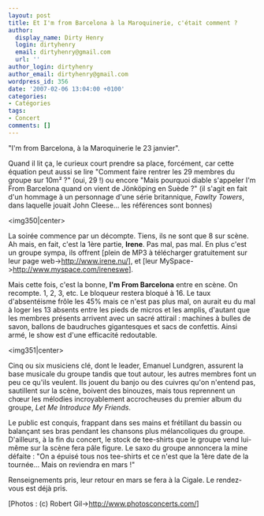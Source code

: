 ```yaml
---
layout: post
title: Et I'm from Barcelona à la Maroquinerie, c'était comment ?
author:
  display_name: Dirty Henry
  login: dirtyhenry
  email: dirtyhenry@gmail.com
  url: ''
author_login: dirtyhenry
author_email: dirtyhenry@gmail.com
wordpress_id: 356
date: '2007-02-06 13:04:00 +0100'
categories:
- Catégories
tags:
- Concert
comments: []
---
```

"I'm from Barcelona, à la Maroquinerie le 23 janvier". 

Quand il lit ça, le curieux court prendre sa place, forcément, car cette équation peut aussi se lire "Comment faire rentrer les 29 membres du groupe sur 10m² ?" (oui, 29 !) ou encore "Mais pourquoi diable s'appeler I'm From Barcelona quand on vient de Jönköping en Suède ?" (il s'agit en fait d'un hommage à un personnage d'une série britannique, *Fawlty Towers*, dans laquelle jouait John Cleese... les références sont bonnes)

<img350|center>

La soirée commence par un décompte. Tiens, ils ne sont que 8 sur scène. Ah mais, en fait, c'est la 1ère partie, __Irene__. Pas mal, pas mal. En plus c'est un groupe sympa, ils offrent [plein de MP3 à télécharger gratuitement sur leur page web->http://www.irene.nu/], et [leur MySpace->http://www.myspace.com/ireneswe].

Mais cette fois, c'est la bonne, __I'm From Barcelona__ entre en scène. On recompte. 1, 2, 3, etc. Le bloqueur restera bloqué à 16. Le taux d'absentéisme frôle les 45% mais ce n'est pas plus mal, on aurait eu du mal à loger les 13 absents entre les pieds de micros et les amplis, d'autant que les membres présents arrivent avec un sacré attirail : machines à bulles de savon, ballons de baudruches gigantesques et sacs de confettis. Ainsi armé, le show est d'une efficacité redoutable.

<img351|center>

Cinq ou six musiciens clé, dont le leader, Emanuel Lundgren, assurent la base musicale du groupe tandis que tout autour, les autres membres font un peu ce qu'ils veulent. Ils jouent du banjo ou des cuivres qu'on n'entend pas, sautillent sur la scène, boivent des binouzes, mais tous reprennent un chœur les mélodies incroyablement accrocheuses du premier album du groupe, *Let Me Introduce My Friends*.

Le public est conquis, frappant dans ses mains et frétillant du bassin ou balançant ses bras pendant les chansons plus mélancoliques du groupe. D'ailleurs, à la fin du concert, le stock de tee-shirts que le groupe vend lui-même sur la scène fera pâle figure. Le saxo du groupe annoncera la mine défaite : "On a épuisé tous nos tee-shirts et ce n'est que la 1ère date de la tournée... Mais on reviendra en mars !"

Renseignements pris, leur retour en mars se fera à la Cigale. Le rendez-vous est déjà pris.

[Photos : (c) Robert Gil->http://www.photosconcerts.com/]
